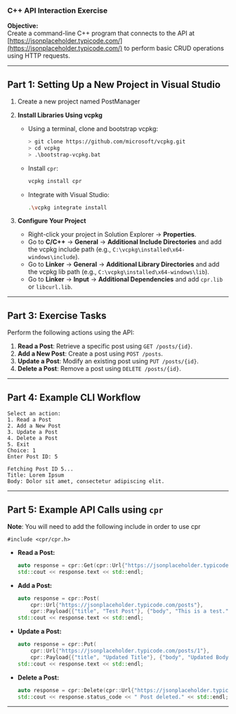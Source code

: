 ﻿### **C++ API Interaction Exercise**

**Objective:**  
Create a command-line C++ program that connects to the API at [https://jsonplaceholder.typicode.com/](https://jsonplaceholder.typicode.com/) to perform basic CRUD operations using HTTP requests.

---

## **Part 1: Setting Up a New Project in Visual Studio**

1. Create a new project named PostManager 

2. **Install Libraries Using vcpkg**
   - Using a terminal, clone and bootstrap vcpkg:
     ```bash
     > git clone https://github.com/microsoft/vcpkg.git
     > cd vcpkg
     > .\bootstrap-vcpkg.bat
     ```
   - Install `cpr`:
     ```bash
     vcpkg install cpr
     ```
   - Integrate with Visual Studio:
     ```bash
     .\vcpkg integrate install
     ```

4. **Configure Your Project**
   - Right-click your project in Solution Explorer → **Properties**.
   - Go to **C/C++** → **General** → **Additional Include Directories** and add the vcpkg include path (e.g., `C:\vcpkg\installed\x64-windows\include`).
   - Go to **Linker** → **General** → **Additional Library Directories** and add the vcpkg lib path (e.g., `C:\vcpkg\installed\x64-windows\lib`).
   - Go to **Linker** → **Input** → **Additional Dependencies** and add `cpr.lib` or `libcurl.lib`.

---
## **Part 3: Exercise Tasks**

Perform the following actions using the API:

1. **Read a Post**: Retrieve a specific post using `GET /posts/{id}`.
2. **Add a New Post**: Create a post using `POST /posts`.
3. **Update a Post**: Modify an existing post using `PUT /posts/{id}`.
4. **Delete a Post**: Remove a post using `DELETE /posts/{id}`.

---

## **Part 4: Example CLI Workflow**

```plaintext
Select an action:
1. Read a Post
2. Add a New Post
3. Update a Post
4. Delete a Post
5. Exit
Choice: 1
Enter Post ID: 5

Fetching Post ID 5...
Title: Lorem Ipsum
Body: Dolor sit amet, consectetur adipiscing elit.
```

---

## **Part 5: Example API Calls using `cpr`**
**Note**: You will need to add the following include in order to use cpr

`#include <cpr/cpr.h>`

- **Read a Post:**
  ```cpp
  auto response = cpr::Get(cpr::Url{"https://jsonplaceholder.typicode.com/posts/1"});
  std::cout << response.text << std::endl;
  ```

- **Add a Post:**
  ```cpp
  auto response = cpr::Post(
      cpr::Url{"https://jsonplaceholder.typicode.com/posts"},
      cpr::Payload{{"title", "Test Post"}, {"body", "This is a test."}, {"userId", "1"}});
  std::cout << response.text << std::endl;
  ```

- **Update a Post:**
  ```cpp
  auto response = cpr::Put(
      cpr::Url{"https://jsonplaceholder.typicode.com/posts/1"},
      cpr::Payload{{"title", "Updated Title"}, {"body", "Updated Body"}});
  std::cout << response.text << std::endl;
  ```

- **Delete a Post:**
  ```cpp
  auto response = cpr::Delete(cpr::Url{"https://jsonplaceholder.typicode.com/posts/1"});
  std::cout << response.status_code << " Post deleted." << std::endl;
  ```

---

